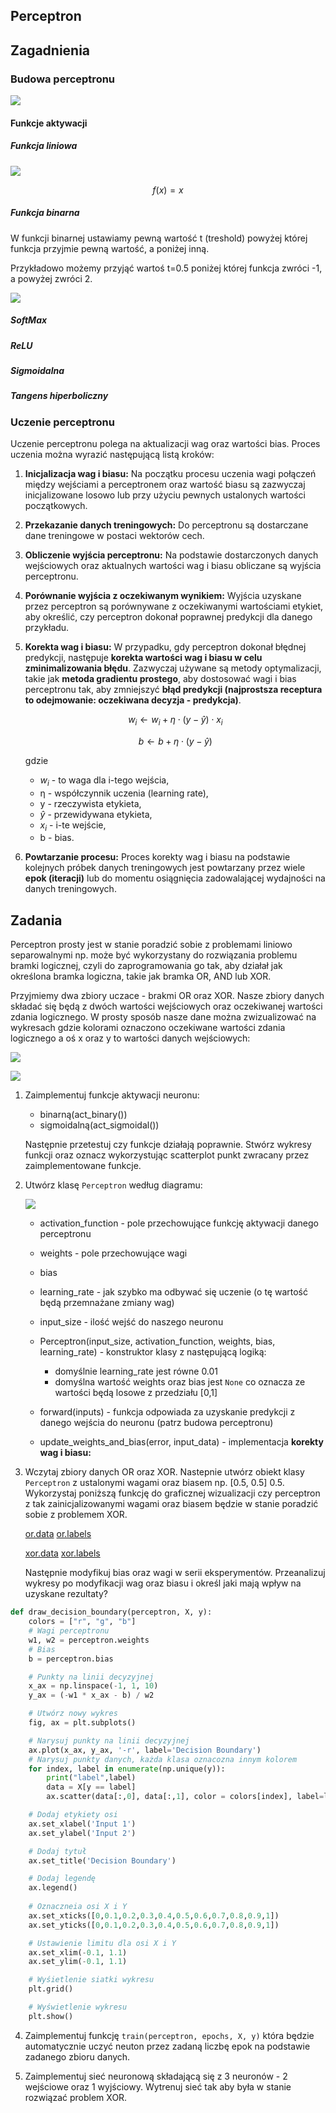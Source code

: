## Perceptron

## Zagadnienia

### Budowa perceptronu

![](perceptron.svg)

#### Funkcje aktywacji

##### Funkcja liniowa

![](linear_activation.svg)

$$
f(x) = x
$$

##### Funkcja binarna

W funkcji binarnej ustawiamy pewną wartość t (treshold) powyżej której funkcja przyjmie pewną wartość, a poniżej inną. 

Przykładowo możemy przyjąć wartoś t=0.5 poniżej której funkcja zwróci -1, a powyżej zwróci 2.

![](binary_activation.svg)

##### SoftMax

##### ReLU

##### Sigmoidalna

##### Tangens hiperboliczny

### Uczenie perceptronu

Uczenie perceptronu polega na aktualizacji wag oraz wartości bias. Proces uczenia można wyrazić następującą listą kroków:

1. **Inicjalizacja wag i biasu:** Na początku procesu uczenia wagi połączeń między wejściami a perceptronem oraz wartość biasu są zazwyczaj inicjalizowane losowo lub przy użyciu pewnych ustalonych wartości początkowych.
2. **Przekazanie danych treningowych:** Do perceptronu są dostarczane dane treningowe w postaci wektorów cech.
3. **Obliczenie wyjścia perceptronu:** Na podstawie dostarczonych danych wejściowych oraz aktualnych wartości wag i biasu obliczane są wyjścia perceptronu.
4. **Porównanie wyjścia z oczekiwanym wynikiem:** Wyjścia uzyskane przez perceptron są porównywane z oczekiwanymi wartościami etykiet, aby określić, czy perceptron dokonał poprawnej predykcji dla danego przykładu.
5. **Korekta wag i biasu:** W przypadku, gdy perceptron dokonał błędnej predykcji, następuje **korekta wartości wag i biasu w celu zminimalizowania błędu**. Zazwyczaj używane są metody optymalizacji, takie jak **metoda gradientu prostego**, aby dostosować wagi i bias perceptronu tak, aby zmniejszyć **błąd predykcji (najprostsza receptura to odejmowanie: oczekiwana decyzja - predykcja)**.

    $$
    w_i \leftarrow w_i + \eta \cdot (y - \hat{y}) \cdot x_i
    $$

    $$
    b \leftarrow b + \eta \cdot (y - \hat{y})
    $$

    gdzie

    - $w_i$ - to waga dla i-tego wejścia,
    - η - współczynnik uczenia (learning rate),
    - y - rzeczywista etykieta,
    - $\hat{y}$ - przewidywana etykieta,
    - $x_i$ - i-te wejście,
    - b - bias.

6. **Powtarzanie procesu:** Proces korekty wag i biasu na podstawie kolejnych próbek danych treningowych jest powtarzany przez wiele **epok (iteracji)** lub do momentu osiągnięcia zadowalającej wydajności na danych treningowych.

## Zadania

Perceptron prosty jest w stanie poradzić sobie z problemami liniowo separowalnymi np. może być wykorzystany do rozwiązania problemu bramki logicznej, czyli do zaprogramowania go tak, aby działał jak określona bramka logiczna, takie jak bramka OR, AND lub XOR.

Przyjmiemy dwa zbiory uczace - brakmi OR oraz XOR. Nasze zbiory danych składać się będą z dwóch wartości wejściowych oraz oczekiwanej wartości zdania logicznego. W prosty sposób nasze dane można zwizualizować na wykresach gdzie kolorami oznaczono oczekiwane wartości zdania logicznego a oś x oraz y to wartości danych wejściowych:

![](or.svg)

![](xor.svg)


1. Zaimplementuj funkcje aktywacji neuronu:
    - binarną(act_binary())
    - sigmoidalną(act_sigmoidal())

    Następnie przetestuj czy funkcje działają poprawnie. Stwórz wykresy funkcji oraz oznacz wykorzystując scatterplot punkt zwracany przez zaimplementowane funkcje.
2. Utwórz klasę `Perceptron` według diagramu:

    ![](perceptron_class.svg)

    - activation_function - pole przechowujące funkcję aktywacji danego perceptronu
    - weights - pole przechowujące wagi
    - bias
    - learning_rate - jak szybko ma odbywać się uczenie (o tę wartość będą przemnażane zmiany wag)
    - input_size - ilość wejść do naszego neuronu

    - Perceptron(input_size, activation_function, weights, bias, learning_rate) - konstruktor klasy z następującą logiką:
        - domyślnie learning_rate jest równe 0.01
        - domyślna wartość weights oraz bias jest `None` co oznacza ze wartości będą losowe z przedziału [0,1]
    - forward(inputs) - funkcja odpowiada za uzyskanie predykcji z danego wejścia do neuronu (patrz budowa perceptronu)
    - update_weights_and_bias(error, input_data) - implementacja **korekty wag i biasu:**
     
3. Wczytaj zbiory danych OR oraz XOR. Nastepnie utwórz obiekt klasy `Perceptron` z ustalonymi wagami oraz biasem np. [0.5, 0.5] 0.5. Wykorzystaj poniższą funkcję do graficznej wizualizacji czy perceptron z tak zainicjalizowanymi wagami oraz biasem będzie w stanie poradzić sobie z problemem XOR.

    [or.data](lab3/or.data)
    [or.labels](lab3/or.labels)

    [xor.data](lab3/xor.data)
    [xor.labels](lab3/xor.labels)

    Następnie modyfikuj bias oraz wagi w serii eksperymentów. Przeanalizuj wykresy po modyfikacji wag oraz biasu i określ jaki mają wpływ na uzyskane rezultaty?

```python
def draw_decision_boundary(perceptron, X, y):
    colors = ["r", "g", "b"]
    # Wagi perceptronu
    w1, w2 = perceptron.weights
    # Bias
    b = perceptron.bias

    # Punkty na linii decyzyjnej
    x_ax = np.linspace(-1, 1, 10)
    y_ax = (-w1 * x_ax - b) / w2

    # Utwórz nowy wykres
    fig, ax = plt.subplots()

    # Narysuj punkty na linii decyzyjnej
    ax.plot(x_ax, y_ax, '-r', label='Decision Boundary')
    # Narysuj punkty danych, każda klasa oznacozna innym kolorem
    for index, label in enumerate(np.unique(y)):
        print("label",label)
        data = X[y == label]
        ax.scatter(data[:,0], data[:,1], color = colors[index], label=label)

    # Dodaj etykiety osi
    ax.set_xlabel('Input 1')
    ax.set_ylabel('Input 2')

    # Dodaj tytuł
    ax.set_title('Decision Boundary')

    # Dodaj legendę
    ax.legend()
   
    # Oznaczneia osi X i Y
    ax.set_xticks([0,0.1,0.2,0.3,0.4,0.5,0.6,0.7,0.8,0.9,1])
    ax.set_yticks([0,0.1,0.2,0.3,0.4,0.5,0.6,0.7,0.8,0.9,1])

    # Ustawienie limitu dla osi X i Y
    ax.set_xlim(-0.1, 1.1)
    ax.set_ylim(-0.1, 1.1)

    # Wyśietlenie siatki wykresu
    plt.grid()

    # Wyświetlenie wykresu
    plt.show()
```

4. Zaimplementuj funkcję `train(perceptron, epochs, X, y)` która będzie automatycznie uczyć neuton przez zadaną liczbę epok na podstawie zadanego zbioru danych.

5. Zaimplementuj sieć neuronową składającą się z 3 neuronów - 2 wejściowe oraz 1 wyjściowy. Wytrenuj sieć tak aby była w stanie rozwiązać problem XOR.



